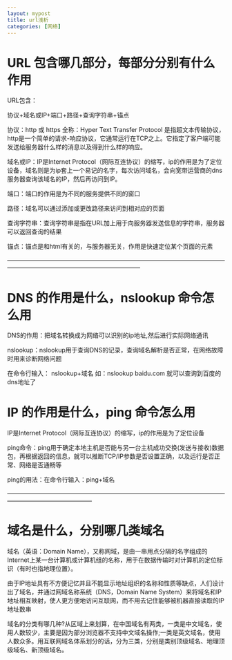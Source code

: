```yaml
---
layout: mypost
title: url浅析
categories: [网络]
---
```

# URL 包含哪几部分，每部分分别有什么作用

URL包含：

协议+域名或IP+端口+路径+查询字符串+锚点

协议：http 或 https 全称：Hyper Text Transfer Protocol 是指超文本传输协议，http是一个简单的请求-响应协议，它通常运行在TCP之上。它指定了客户端可能发送给服务器什么样的消息以及得到什么样的响应。

域名或IP：IP是Internet Protocol（网际互连协议）的缩写，ip的作用是为了定位设备，域名则是为ip套上一个易记的名字，每次访问域名，会向宽带运营商的dns服务器查询该域名的IP，然后再访问到IP。

端口：端口的作用是为不同的服务提供不同的窗口

路径：域名可以通过添加或更改路径来访问到相对应的页面

查询字符串：查询字符串是指在URL加上用于向服务器发送信息的字符串，服务器可以返回查询的结果

锚点：锚点是和html有关的，与服务器无关，作用是快速定位某个页面的元素


——————————————————————————————————————————————————————————


# DNS 的作用是什么，nslookup 命令怎么用
DNS的作用：把域名转换成为网络可以识别的ip地址,然后进行实际网络通讯

nslookup：nslookup用于查询DNS的记录，查询域名解析是否正常，在网络故障时用来诊断网络问题

在命令行输入： nslookup+域名  如：nslookup baidu.com   就可以查询到百度的dns地址了



# IP 的作用是什么，ping 命令怎么用
IP是Internet Protocol（网际互连协议）的缩写，ip的作用是为了定位设备

ping命令：ping用于确定本地主机是否能与另一台主机成功交换(发送与接收)数据包，再根据返回的信息，就可以推断TCP/IP参数是否设置正确，以及运行是否正常、网络是否通畅等

ping的用法：在命令行输入：ping+域名  


——————————————————————————————————————————————————


# 域名是什么，分别哪几类域名
域名（英语：Domain Name），又称网域，是由一串用点分隔的名字组成的Internet上某一台计算机或计算机组的名称，用于在数据传输时对计算机的定位标识（有时也指地理位置）。 


由于IP地址具有不方便记忆并且不能显示地址组织的名称和性质等缺点，人们设计出了域名，并通过网域名称系统（DNS，Domain Name System）来将域名和IP地址相互映射，使人更方便地访问互联网，而不用去记住能够被机器直接读取的IP地址数串

域名的分类有哪几种?从区域上来划算，在中国域名有两类，一类是中文域名，使用人数较少，主要是因为部分浏览器不支持中文域名操作;一类是英文域名，使用人数众多。用互联网域名体系划分的话，分为三类，分别是类别顶级域名、地理顶级域名、新顶级域名。
